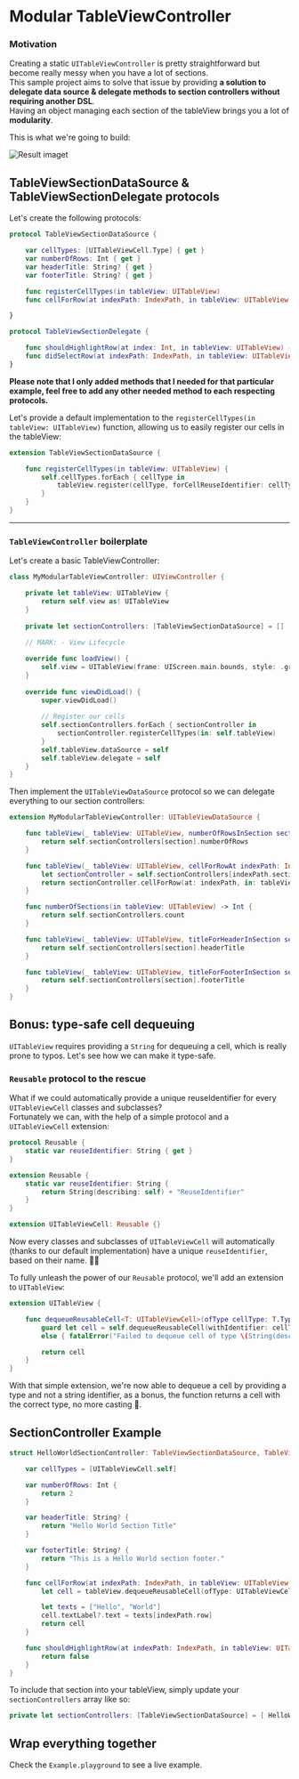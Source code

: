 # Modular TableViewController

### Motivation
Creating a static `UITableViewController` is pretty straightforward but become really messy when you have a lot of sections.<br>
This sample project aims to solve that issue by providing **a solution to delegate data source & delegate methods to section controllers without requiring another DSL**.<br>
Having an object managing each section of the tableView brings you a lot of **modularity**.

This is what we're going to build:

![Result imaget](Example.jpg)


## TableViewSectionDataSource & TableViewSectionDelegate protocols

Let's create the following protocols:

```swift
protocol TableViewSectionDataSource {

    var cellTypes: [UITableViewCell.Type] { get }
    var numberOfRows: Int { get }
    var headerTitle: String? { get }
    var footerTitle: String? { get }

    func registerCellTypes(in tableView: UITableView)
    func cellForRow(at indexPath: IndexPath, in tableView: UITableView) -> UITableViewCell

}

protocol TableViewSectionDelegate {

    func shouldHighlightRow(at index: Int, in tableView: UITableView) -> Bool
    func didSelectRow(at indexPath: IndexPath, in tableView: UITableView)
}
```

**Please note that I only added methods that I needed for that particular example, feel free to add any other needed method to each respecting protocols.**

Let's provide a default implementation to the  `registerCellTypes(in tableView: UITableView)` function, allowing us to easily register our cells in the tableView:

```swift
extension TableViewSectionDataSource {

    func registerCellTypes(in tableView: UITableView) {
        self.cellTypes.forEach { cellType in
            tableView.register(cellType, forCellReuseIdentifier: cellType.reuseIdentifier)
        }
    }
}
```
	
---

###  `TableViewController` boilerplate

Let's create a basic TableViewController:

```swift
class MyModularTableViewController: UIViewController {

    private let tableView: UITableView {
        return self.view as! UITableView
    }
    
    private let sectionControllers: [TableViewSectionDataSource] = []
        
    // MARK: - View Lifecycle

    override func loadView() {
        self.view = UITableView(frame: UIScreen.main.bounds, style: .grouped)
    }
    
    override func viewDidLoad() {
        super.viewDidLoad()
    
        // Register our cells
        self.sectionControllers.forEach { sectionController in
            sectionController.registerCellTypes(in: self.tableView)
        }
        self.tableView.dataSource = self
        self.tableView.delegate = self
    }
}
```

Then implement the `UITableViewDataSource` protocol so we can delegate everything to our section controllers:

```swift
extension MyModularTableViewController: UITableViewDataSource {

    func tableView(_ tableView: UITableView, numberOfRowsInSection section: Int) -> Int {
        return self.sectionControllers[section].numberOfRows
    }

    func tableView(_ tableView: UITableView, cellForRowAt indexPath: IndexPath) -> UITableViewCell {
        let sectionController = self.sectionControllers[indexPath.section]
        return sectionController.cellForRow(at: indexPath, in: tableView)
    }

    func numberOfSections(in tableView: UITableView) -> Int {
        return self.sectionControllers.count
    }

    func tableView(_ tableView: UITableView, titleForHeaderInSection section: Int) -> String? {
        return self.sectionControllers[section].headerTitle
    }

    func tableView(_ tableView: UITableView, titleForFooterInSection section: Int) -> String? {
        return self.sectionControllers[section].footerTitle
    }
}
```
    
## Bonus: type-safe cell dequeuing

`UITableView` requires providing a `String` for dequeuing a cell, which is really prone to typos.
Let's see how we can make it type-safe.

### `Reusable` protocol to the rescue
	
What if we could automatically provide a unique reuseIdentifier for every `UITableViewCell` classes and subclasses?<br>
Fortunately we can, with the help of a simple protocol and a  `UITableViewCell` extension:

```swift
protocol Reusable {
    static var reuseIdentifier: String { get }
}

extension Reusable {
    static var reuseIdentifier: String {
        return String(describing: self) + "ReuseIdentifier"
    }
}

extension UITableViewCell: Reusable {}
```
    
Now every  classes and subclasses of `UITableViewCell` will automatically (thanks to our default implementation) have a unique `reuseIdentifier`, based on their name. 🙌🏻

To fully unleash the power of our `Reusable` protocol, we'll add an extension to `UITableView`:

```swift
extension UITableView {

    func dequeueReusableCell<T: UITableViewCell>(ofType cellType: T.Type, for indexPath: IndexPath) -> T {
        guard let cell = self.dequeueReusableCell(withIdentifier: cellType.reuseIdentifier, for: indexPath) as? T
        else { fatalError("Failed to dequeue cell of type \(String(describing: cellType)).") }

        return cell
    }
}
```
    
With that simple extension, we're now able to dequeue a cell by providing a type and not a string identifier, as a bonus, the function returns a cell with the correct type,
no more casting 🎉.

## SectionController Example

```swift
struct HelloWorldSectionController: TableViewSectionDataSource, TableViewSectionDelegate {

    var cellTypes = [UITableViewCell.self]

    var numberOfRows: Int {
        return 2
    }

    var headerTitle: String? {
        return "Hello World Section Title"
    }

    var footerTitle: String? {
        return "This is a Hello World section footer."
    }

    func cellForRow(at indexPath: IndexPath, in tableView: UITableView) -> UITableViewCell {
        let cell = tableView.dequeueReusableCell(ofType: UITableViewCell.self, for: indexPath)

        let texts = ["Hello", "World"]
        cell.textLabel?.text = texts[indexPath.row]
        return cell
    }

    func shouldHighlightRow(at indexPath: IndexPath, in tableView: UITableView) -> Bool {
        return false
    }
}
```

To include that section into your tableView, simply update your `sectionControllers` array like so:

```swift
private let sectionControllers: [TableViewSectionDataSource] = [ HelloWorldSectionController()]
```

## Wrap everything together

Check the `Example.playground` to see a live example.


